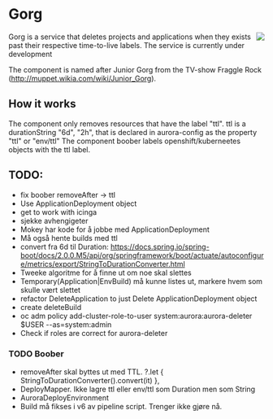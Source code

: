 # Gorg
<img align="right" src="https://vignette.wikia.nocookie.net/muppet/images/3/38/JuniorGorg.jpg/revision/latest/scale-to-width-down/280?cb=20101120230645">

Gorg is a service that deletes projects and applications when they exists past their respective time-to-live labels.
The service is currently under development

The component is named after Junior Gorg from the TV-show Fraggle Rock (http://muppet.wikia.com/wiki/Junior_Gorg).

## How it works
 The component only removes resources that have the label "ttl".
 ttl is a durationString "6d", "2h", that is declared in aurora-config as the property "ttl" or "env/ttl"
 The component boober labels openshift/kuberneetes objects with the ttl label.  


## TODO:
 - fix boober removeAfter -> ttl
 - Use ApplicationDeployment object
 - get to work with icinga
 - sjekke avhengigeter
 - Mokey har kode for å jobbe med ApplicationDeployment
 - Må også hente builds med ttl
 - convert fra 6d til Duration: https://docs.spring.io/spring-boot/docs/2.0.0.M5/api/org/springframework/boot/actuate/autoconfigure/metrics/export/StringToDurationConverter.html
 - Tweeke algoritme for å finne ut om noe skal slettes
 - Temporary(Application|EnvBuild) må kunne listes ut, markere hvem som skulle vært slettet
 - refactor DeleteApplication to just Delete ApplicationDeployment object
 - create deleteBuild
 - oc adm policy add-cluster-role-to-user system:aurora:aurora-deleter $USER --as=system:admin
 - Check if roles are correct for aurora-deleter
 
### TODO Boober
 - removeAfter skal byttes ut med TTL. 
                 ?.let { StringToDurationConverter().convert(it) },
 - DeployMapper. Ikke lagre ttl eller env/ttl som Duration men som String
 - AuroraDeployEnvironment
 - Build må fikses i v6 av pipeline script. Trenger ikke gjøre nå.
